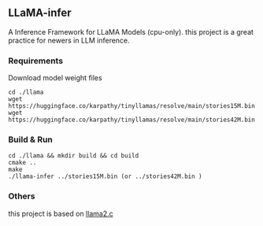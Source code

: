 ## LLaMA-infer
A Inference Framework for LLaMA Models (cpu-only).
this project is a great practice for newers in LLM inference.
### Requirements
Download model weight files
```shell
cd ./llama
wget https://huggingface.co/karpathy/tinyllamas/resolve/main/stories15M.bin
wget https://huggingface.co/karpathy/tinyllamas/resolve/main/stories42M.bin
```
### Build & Run
```shell
cd ./llama && mkdir build && cd build
cmake ..
make
./llama-infer ../stories15M.bin (or ../stories42M.bin )
```


### Others
this project is based on [llama2.c](https://github.com/karpathy/llama2.c)
